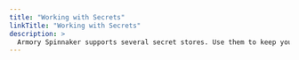 ```yaml
---
title: "Working with Secrets"
linkTitle: "Working with Secrets"
description: >
  Armory Spinnaker supports several secret stores. Use them to keep your secrets secure and not commit plain text secrets to your configs.
---
```

